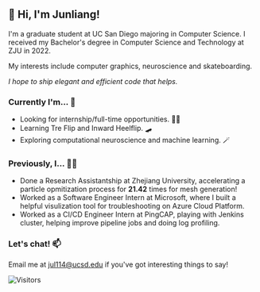 ## 👋 Hi, I'm Junliang!

I'm a graduate student at UC San Diego majoring in Computer Science. I received my Bachelor's degree in Computer Science and Technology at ZJU in 2022.

My interests include computer graphics, neuroscience and skateboarding.

*I hope to ship elegant and efficient code that helps.*


### Currently I'm... 🤔
- Looking for internship/full-time opportunities. 🧑‍🏭
- Learning Tre Flip and Inward Heelflip. 🛹
- Exploring computational neuroscience and machine learning. 🪄


### Previously, I... 👨‍💻
- Done a Research Assistantship at Zhejiang University, accelerating a particle opmitization process for **21.42** times for mesh generation!
- Worked as a Software Engineer Intern at Microsoft, where I built a helpful visulization tool for troubleshooting on Azure Cloud Platform.
- Worked as a CI/CD Engineer Intern at PingCAP, playing with Jenkins cluster, helping improve pipeline jobs and doing log profiling.


### Let's chat! 📫 
Email me at [jul114@ucsd.edu](mailto:jul114@ucsd.edu) if you've got interesting things to say!


![Visitors](https://visitor-badge.laobi.icu/badge?page_id=MartinNose) 


 
